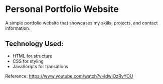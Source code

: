 # Personal Portfolio Website
A simple portfolio website that showcases my skills, projects, and contact information.  
## Technology Used:
- HTML for structure 
- CSS for styling
- JavaScripts for transations

Reference: https://www.youtube.com/watch?v=ldwlOzRvYOU
